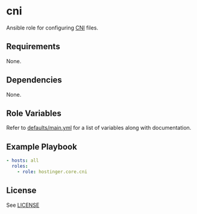 # cni

Ansible role for configuring [CNI](https://github.com/containernetworking/cni) files.

## Requirements

None.

## Dependencies

None.

## Role Variables

Refer to [defaults/main.yml](defaults/main.yml) for a list of variables along with documentation.

## Example Playbook

```yaml
- hosts: all
  roles:
    - role: hostinger.core.cni
```

## License

See [LICENSE](../../LICENSE)
